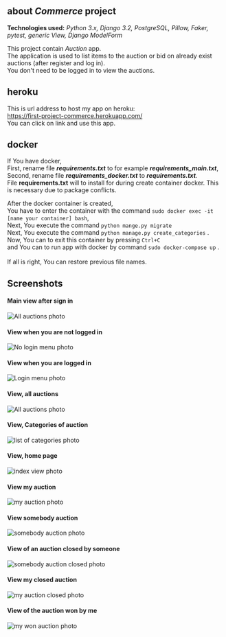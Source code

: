 about _Commerce_ project
-------------------------
**Technologies used:** _Python 3.x, Django 3.2, PostgreSQL, 
               Pillow, Faker, pytest, generic View, Django ModelForm_

This project contain _Auction_ app. \
The application is used to list items to the auction or bid on already exist auctions (after register and log in). \
You don't need to be logged in to view the auctions.


heroku
-------
This is url address to host my app on heroku: \
https://first-project-commerce.herokuapp.com/ \
You can click on link and use this app.

docker
--------
If You have docker, \
First, rename file **_requirements.txt_** to for example **_requirements_main.txt_**, \
Second, rename file **_requirements_docker.txt_** to **_requirements.txt_**. \
File __requirements.txt__ will to install for during create container docker.
This is necessary due to package conflicts.

After the docker container is created, \
You have to enter the container with the command `sudo docker exec -it [name your container] bash`, \
Next, You execute the command `python mange.py migrate` \
Next, You execute the command `python manage.py create_categories` . \
Now, You can to exit this container by pressing `Ctrl+C` \
and You can to run app with docker by command `sudo docker-compose up` . \
\
If all is right, You can restore previous file names.

Screenshots
------------
#### Main view after sign in 
![All auctions photo](https://github.com/andree0/commerce/blob/main/static/screenshots/commerce-1.PNG)

#### View when you are not logged in
![No login menu photo](https://github.com/andree0/commerce/blob/main/static/screenshots/no_login.png) 

#### View when you are logged in 
![Login menu photo](https://github.com/andree0/commerce/blob/main/static/screenshots/login.png) 

#### View, all auctions 
![All auctions photo](https://github.com/andree0/commerce/blob/main/static/screenshots/all_auction.png) 

#### View, Categories of auction 
![list of categories photo](https://github.com/andree0/commerce/blob/main/static/screenshots/categories.png) 

#### View, home page 
![index view photo](https://github.com/andree0/commerce/blob/main/static/screenshots/index_view.png) 

#### View my auction 
![my auction photo](https://github.com/andree0/commerce/blob/main/static/screenshots/my_auctions.png) 

#### View somebody auction 
![somebody auction photo](https://github.com/andree0/commerce/blob/main/static/screenshots/somebody_auctions.png) 

#### View of an auction closed by someone 
![somebody auction closed photo](https://github.com/andree0/commerce/blob/main/static/screenshots/somebody-auction_closed.png) 

#### View my closed auction 
![my auction closed photo](https://github.com/andree0/commerce/blob/main/static/screenshots/my_auction_closed.png) 

#### View of the auction won by me 
![my won auction photo](https://github.com/andree0/commerce/blob/main/static/screenshots/my_won_auction.png)
